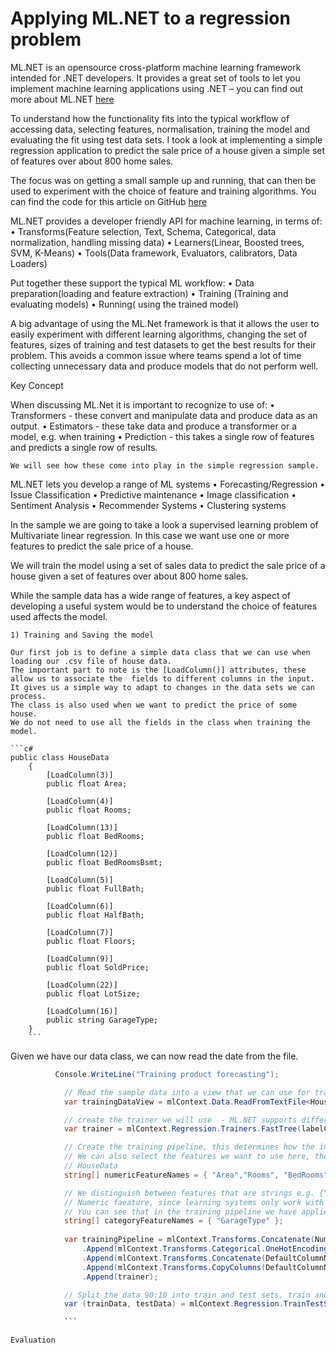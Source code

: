 ﻿
# Applying ML.NET to a regression problem

ML.NET is an opensource cross-platform machine learning framework intended for .NET developers. It provides a great set of tools to let you implement machine learning applications using .NET – you can find out more about ML.NET [here](https://dotnet.microsoft.com/apps/machinelearning-ai/ml-dotnet)

To understand how the functionality fits into the typical workflow of accessing data, selecting features, normalisation, training the model and evaluating the fit using test data sets. I took a look at implementing a simple regression application to predict the sale price of a house given a simple set of features over about 800 home sales.

The focus was on getting a small sample up and running, that can then be used to experiment with the choice of feature and training algorithms. You can find the code for this article on GitHub [here](https://github.com/junwin/MLNetRegression)



ML.NET provides a developer friendly API for machine learning, in terms of:
	• Transforms(Feature selection, Text, Schema, Categorical, data normalization, handling missing data)
	• Learners(Linear, Boosted trees, SVM, K-Means)
	• Tools(Data framework, Evaluators, calibrators, Data Loaders)

Put together these support the typical ML workflow:
	• Data preparation(loading and feature extraction)
	• Training (Training and evaluating models)
	• Running( using the trained model)

A big advantage of using the ML.Net framework is that it allows the user to easily experiment with different learning algorithms, changing the set of features, sizes of training and test datasets to get the best results for their problem. This avoids a common issue where teams spend a lot of time collecting unnecessary data and produce models that do not perform well.


Key Concept

When discussing ML.Net it is important to recognize to use of:
	• Transformers - these convert and manipulate data and produce data as an output.
	• Estimators - these take data and produce a transformer or a model, e.g. when training
	• Prediction - this takes a single row of features and predicts a single row of results.  

	We will see how these come into play in the simple regression sample.

ML.NET lets you develop a range of ML systems
	• Forecasting/Regression
	• Issue Classification
	• Predictive maintenance
	• Image classification
	• Sentiment Analysis
	• Recommender Systems
	• Clustering systems

In the sample we are going to take a look a supervised learning problem of 
Multivariate linear regression. In this case we want use one or more features to predict the sale price of a house.

We will train the model using a set of sales data to predict the sale price of a house given a set of features over about 800 home sales.

While the sample data has a wide range of features, a key aspect of developing a useful system would be to understand the choice of features used affects the model.

	1) Training and Saving the model
	
	Our first job is to define a simple data class that we can use when loading our .csv file of house data.
	The important part to note is the [LoadColumn()] attributes, these allow us to associate the  fields to different columns in the input.
	It gives us a simple way to adapt to changes in the data sets we can process.
	The class is also used when we want to predict the price of some house.
	We do not need to use all the fields in the class when training the model.
	
	```c#
	public class HouseData
	    {
	        [LoadColumn(3)]
	        public float Area;
	
	        [LoadColumn(4)]
	        public float Rooms;
	
	        [LoadColumn(13)]
	        public float BedRooms;
	
	        [LoadColumn(12)]
	        public float BedRoomsBsmt;
	
	        [LoadColumn(5)]
	        public float FullBath;
	
	        [LoadColumn(6)]
	        public float HalfBath;
	
	        [LoadColumn(7)]
	        public float Floors;
	
	        [LoadColumn(9)]
	        public float SoldPrice;
	
	        [LoadColumn(22)]
	        public float LotSize;
	
	        [LoadColumn(16)]
	        public string GarageType;
	    }
		```
	
Given we have our data class, we can now read the date from the file.

```c#
          Console.WriteLine("Training product forecasting");

            // Read the sample data into a view that we can use for training
            var trainingDataView = mlContext.Data.ReadFromTextFile<HouseData>(dataPath, hasHeader: true, separatorChar: ',');

            // create the trainer we will use  - ML.NET supports different training methods
            var trainer = mlContext.Regression.Trainers.FastTree(labelColumn: DefaultColumnNames.Label, featureColumn: DefaultColumnNames.Features);

            // Create the training pipeline, this determines how the input data will be transformed
            // We can also select the features we want to use here, the names used correspond to the porperty names in 
            // HouseData
            string[] numericFeatureNames = { "Area","Rooms", "BedRooms", "BedRoomsBsmt", "FullBath", "HalfBath", "Floors","LotSize"};

            // We distinguish between features that are strings e.g. {"attached","detached","none") garage types and 
            // Numeric faeature, since learning systems only work with numeric values we need to convert the strings.
            // You can see that in the training pipeline we have applied OneHotEncoding to do this.
            string[] categoryFeatureNames = { "GarageType" };
            
            var trainingPipeline = mlContext.Transforms.Concatenate(NumFeatures, numericFeatureNames)
                .Append(mlContext.Transforms.Categorical.OneHotEncoding(CatFeatures, inputColumnName: categoryFeatureNames[0]))
                .Append(mlContext.Transforms.Concatenate(DefaultColumnNames.Features, NumFeatures, CatFeatures))
                .Append(mlContext.Transforms.CopyColumns(DefaultColumnNames.Label, inputColumnName: nameof(HouseData.SoldPrice)))
                .Append(trainer);

            // Split the data 90:10 into train and test sets, train and evaluate.
            var (trainData, testData) = mlContext.Regression.TrainTestSplit(trainingDataView, testFraction: 0.2);

			```

Evaluation
